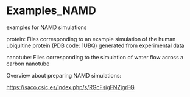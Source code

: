 # Examples_NAMD
examples for NAMD simulations

protein:
Files corresponding to an example simulation of the human ubiquitine protein (PDB code: 1UBQ) generated from experimental data

nanotube:
Files corresponding to the simulation of water flow across a carbon nanotube

Overview about preparing NAMD simulations:

https://saco.csic.es/index.php/s/RGcFsigFNZjgrFG

